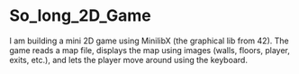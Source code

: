 # So_long_2D_Game
I am building a mini 2D game using MinilibX (the graphical lib from 42). The game reads a map file, displays the map using images (walls, floors, player, exits, etc.), and lets the player move around using the keyboard.
